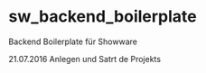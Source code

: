 # sw_backend_boilerplate
Backend Boilerplate für Showware

21.07.2016 Anlegen und Satrt de Projekts
